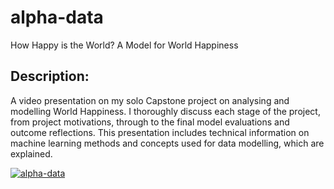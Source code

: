 # alpha-data
How Happy is the World? A Model for World Happiness

## Description:
A video presentation on my solo Capstone project on analysing and modelling World Happiness. 
I thoroughly discuss each stage of the project, from project motivations, through to the final model evaluations and outcome reflections. 
This presentation includes technical information on machine learning methods and concepts used for data modelling, which are explained.

[![alpha-data](https://img.youtube.com/vi/0N_cMalB4hQ/0.jpg)](https://www.youtube.com/watch?v=0N_cMalB4hQ)

